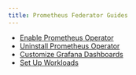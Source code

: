 ```yaml
---
title: Prometheus Federator Guides
---
```


<head>
  <link rel="canonical" href="https://ranchermanager.docs.rancher.com/pages-for-subheaders/prometheus-federator-guides"/>
</head>

- [Enable Prometheus Operator](../how-to-guides/advanced-user-guides/monitoring-alerting-guides/prometheus-federator-guides/enable-prometheus-federator.md)
- [Uninstall Prometheus Operator](../how-to-guides/advanced-user-guides/monitoring-alerting-guides/prometheus-federator-guides/uninstall-prometheus-federator.md)
- [Customize Grafana Dashboards](../how-to-guides/advanced-user-guides/monitoring-alerting-guides/prometheus-federator-guides/customize-grafana-dashboards.md)
- [Set Up Workloads](../how-to-guides/advanced-user-guides/monitoring-alerting-guides/prometheus-federator-guides/set-up-workloads.md)